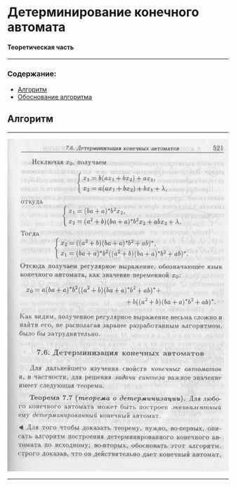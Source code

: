 # Детерминирование конечного автомата
#### Теоретическая часть
-----------------------

### Содержание:
* [Алгоритм](#Алгоритм)
* [Обоснование алгоритма](#Обоснование-алгоритма)

## Алгоритм
----------------------
![Альтернативный текст](/theory/521.jpeg "Необязательное заглавие")

----------------------
